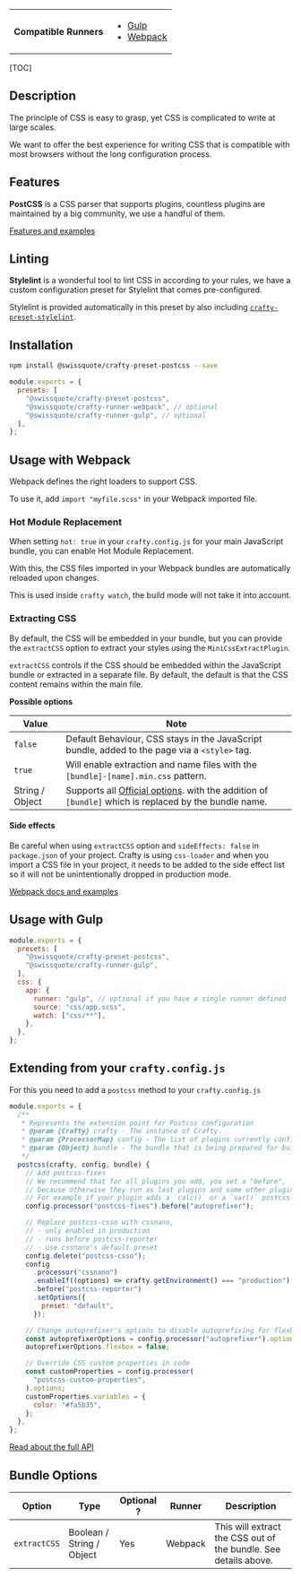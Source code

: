 <table>
<tr><th>Compatible Runners</th><td>

- [Gulp](05_Packages/02_crafty-runner-gulp.md)
- [Webpack](05_Packages/02_crafty-runner-webpack.md)

</td></tr>
</table>

[TOC]

## Description

The principle of CSS is easy to grasp, yet CSS is complicated to write at large scales.

We want to offer the best experience for writing CSS that is compatible with most browsers without the long configuration process.

## Features

**PostCSS** is a CSS parser that supports plugins, countless plugins are maintained by a big community, we use a handful of them.

[Features and examples](CSS_Features.md)

## Linting

**Stylelint** is a wonderful tool to lint CSS in according to your rules, we have a custom configuration preset for Stylelint that comes pre-configured.

Stylelint is provided automatically in this preset by also including [`crafty-preset-stylelint`](05_Packages/05_crafty-preset-stylelint/index.md).

## Installation

```bash
npm install @swissquote/crafty-preset-postcss --save
```

```javascript
module.exports = {
  presets: [
    "@swissquote/crafty-preset-postcss",
    "@swissquote/crafty-runner-webpack", // optional
    "@swissquote/crafty-runner-gulp", // optional
  ],
};
```

## Usage with Webpack

Webpack defines the right loaders to support CSS.

To use it, add `import "myfile.scss"` in your Webpack imported file.

### Hot Module Replacement

When setting `hot: true` in your `crafty.config.js` for your main JavaScript bundle, you can enable Hot Module Replacement.

With this, the CSS files imported in your Webpack bundles are automatically reloaded upon changes.

This is used inside `crafty watch`, the build mode will not take it into account.

### Extracting CSS

By default, the CSS will be embedded in your bundle, but you can provide the `extractCSS` option to extract your styles using the `MiniCssExtractPlugin`.

`extractCSS` controls if the CSS should be embedded within the JavaScript bundle or extracted in a separate file.
By default, the default is that the CSS content remains within the main file.

**Possible options**

| Value           | Note                                                                                                                                                                             |
| --------------- | -------------------------------------------------------------------------------------------------------------------------------------------------------------------------------- |
| `false`         | Default Behaviour, CSS stays in the JavaScript bundle, added to the page via a `<style>` tag.                                                                                    |
| `true`          | Will enable extraction and name files with the `[bundle]-[name].min.css` pattern.                                                                                                |
| String / Object | Supports all [Official options](https://github.com/webpack-contrib/mini-css-extract-plugin#configuration). with the addition of `[bundle]` which is replaced by the bundle name. |

#### Side effects

Be careful when using `extractCSS` option and `sideEffects: false` in `package.json` of your project.
Crafty is using `css-loader` and when you import a CSS file in your project, it needs to be added to the side effect list so it will not be unintentionally dropped in production mode.

[Webpack docs and examples](https://webpack.js.org/guides/tree-shaking/#mark-the-file-as-side-effect-free)

## Usage with Gulp

```javascript
module.exports = {
  presets: [
    "@swissquote/crafty-preset-postcss",
    "@swissquote/crafty-runner-gulp",
  ],
  css: {
    app: {
      runner: "gulp", // optional if you have a single runner defined
      source: "css/app.scss",
      watch: ["css/**"],
    },
  },
};
```

## Extending from your `crafty.config.js`

For this you need to add a `postcss` method to your `crafty.config.js`

```javascript
module.exports = {
  /**
   * Represents the extension point for Postcss configuration
   * @param {Crafty} crafty - The instance of Crafty.
   * @param {ProcessorMap} config - The list of plugins currently configured
   * @param {Object} bundle - The bundle that is being prepared for build (name, input, source, destination)
   */
  postcss(crafty, config, bundle) {
    // Add postcss-fixes
    // We recommend that for all plugins you add, you set a "before",
    // because otherwise they run as last plugins and some other plugins might miss some optimizations
    // For example if your plugin adds a `calc()` or a `var()` postcss-calc and postcss-custom-properties will already have run
    config.processor("postcss-fixes").before("autoprefixer");

    // Replace postcss-csso with cssnano,
    // - only enabled in production
    // - runs before postcss-reporter
    // - use cssnano's default preset
    config.delete("postcss-csso");
    config
      .processor("cssnano")
      .enableIf((options) => crafty.getEnvironment() === "production")
      .before("postcss-reporter")
      .setOptions({
        preset: "default",
      });

    // Change autoprefixer's options to disable autoprefixing for flexbox
    const autoprefixerOptions = config.processor("autoprefixer").options;
    autoprefixerOptions.flexbox = false;

    // Override CSS custom properties in code
    const customProperties = config.processor(
      "postcss-custom-properties",
    ).options;
    customProperties.variables = {
      color: "#fa5b35",
    };
  },
};
```

[Read about the full API](./Postcss_Extension_API.md)

## Bundle Options

| Option       | Type                      | Optional ? | Runner  | Description                                                     |
| ------------ | ------------------------- | ---------- | ------- | --------------------------------------------------------------- |
| `extractCSS` | Boolean / String / Object | Yes        | Webpack | This will extract the CSS out of the bundle. See details above. |

